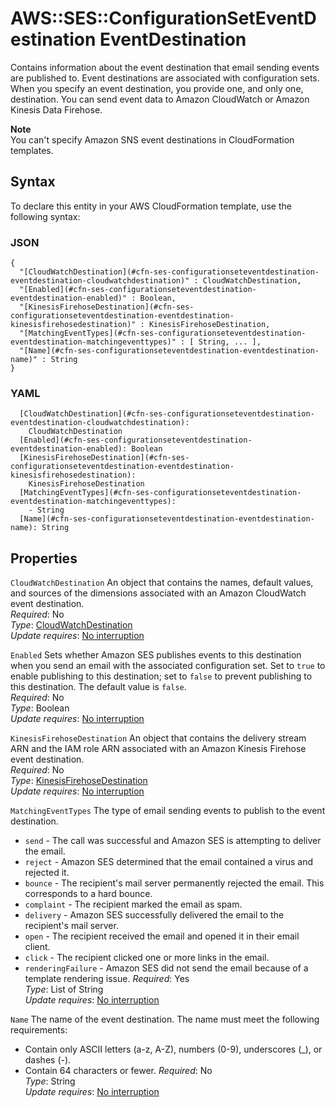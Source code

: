 # AWS::SES::ConfigurationSetEventDestination EventDestination<a name="aws-properties-ses-configurationseteventdestination-eventdestination"></a>

Contains information about the event destination that email sending events are published to\. Event destinations are associated with configuration sets\. When you specify an event destination, you provide one, and only one, destination\. You can send event data to Amazon CloudWatch or Amazon Kinesis Data Firehose\.

**Note**  
You can't specify Amazon SNS event destinations in CloudFormation templates\.

## Syntax<a name="aws-properties-ses-configurationseteventdestination-eventdestination-syntax"></a>

To declare this entity in your AWS CloudFormation template, use the following syntax:

### JSON<a name="aws-properties-ses-configurationseteventdestination-eventdestination-syntax.json"></a>

```
{
  "[CloudWatchDestination](#cfn-ses-configurationseteventdestination-eventdestination-cloudwatchdestination)" : CloudWatchDestination,
  "[Enabled](#cfn-ses-configurationseteventdestination-eventdestination-enabled)" : Boolean,
  "[KinesisFirehoseDestination](#cfn-ses-configurationseteventdestination-eventdestination-kinesisfirehosedestination)" : KinesisFirehoseDestination,
  "[MatchingEventTypes](#cfn-ses-configurationseteventdestination-eventdestination-matchingeventtypes)" : [ String, ... ],
  "[Name](#cfn-ses-configurationseteventdestination-eventdestination-name)" : String
}
```

### YAML<a name="aws-properties-ses-configurationseteventdestination-eventdestination-syntax.yaml"></a>

```
  [CloudWatchDestination](#cfn-ses-configurationseteventdestination-eventdestination-cloudwatchdestination): 
    CloudWatchDestination
  [Enabled](#cfn-ses-configurationseteventdestination-eventdestination-enabled): Boolean
  [KinesisFirehoseDestination](#cfn-ses-configurationseteventdestination-eventdestination-kinesisfirehosedestination): 
    KinesisFirehoseDestination
  [MatchingEventTypes](#cfn-ses-configurationseteventdestination-eventdestination-matchingeventtypes): 
    - String
  [Name](#cfn-ses-configurationseteventdestination-eventdestination-name): String
```

## Properties<a name="aws-properties-ses-configurationseteventdestination-eventdestination-properties"></a>

`CloudWatchDestination`  <a name="cfn-ses-configurationseteventdestination-eventdestination-cloudwatchdestination"></a>
An object that contains the names, default values, and sources of the dimensions associated with an Amazon CloudWatch event destination\.  
*Required*: No  
*Type*: [CloudWatchDestination](aws-properties-ses-configurationseteventdestination-cloudwatchdestination.md)  
*Update requires*: [No interruption](https://docs.aws.amazon.com/AWSCloudFormation/latest/UserGuide/using-cfn-updating-stacks-update-behaviors.html#update-no-interrupt)

`Enabled`  <a name="cfn-ses-configurationseteventdestination-eventdestination-enabled"></a>
Sets whether Amazon SES publishes events to this destination when you send an email with the associated configuration set\. Set to `true` to enable publishing to this destination; set to `false` to prevent publishing to this destination\. The default value is `false`\.  
*Required*: No  
*Type*: Boolean  
*Update requires*: [No interruption](https://docs.aws.amazon.com/AWSCloudFormation/latest/UserGuide/using-cfn-updating-stacks-update-behaviors.html#update-no-interrupt)

`KinesisFirehoseDestination`  <a name="cfn-ses-configurationseteventdestination-eventdestination-kinesisfirehosedestination"></a>
An object that contains the delivery stream ARN and the IAM role ARN associated with an Amazon Kinesis Firehose event destination\.  
*Required*: No  
*Type*: [KinesisFirehoseDestination](aws-properties-ses-configurationseteventdestination-kinesisfirehosedestination.md)  
*Update requires*: [No interruption](https://docs.aws.amazon.com/AWSCloudFormation/latest/UserGuide/using-cfn-updating-stacks-update-behaviors.html#update-no-interrupt)

`MatchingEventTypes`  <a name="cfn-ses-configurationseteventdestination-eventdestination-matchingeventtypes"></a>
The type of email sending events to publish to the event destination\.  
+  `send` \- The call was successful and Amazon SES is attempting to deliver the email\.
+  `reject` \- Amazon SES determined that the email contained a virus and rejected it\.
+  `bounce` \- The recipient's mail server permanently rejected the email\. This corresponds to a hard bounce\.
+  `complaint` \- The recipient marked the email as spam\.
+  `delivery` \- Amazon SES successfully delivered the email to the recipient's mail server\.
+  `open` \- The recipient received the email and opened it in their email client\.
+  `click` \- The recipient clicked one or more links in the email\.
+  `renderingFailure` \- Amazon SES did not send the email because of a template rendering issue\.
*Required*: Yes  
*Type*: List of String  
*Update requires*: [No interruption](https://docs.aws.amazon.com/AWSCloudFormation/latest/UserGuide/using-cfn-updating-stacks-update-behaviors.html#update-no-interrupt)

`Name`  <a name="cfn-ses-configurationseteventdestination-eventdestination-name"></a>
The name of the event destination\. The name must meet the following requirements:  
+ Contain only ASCII letters \(a\-z, A\-Z\), numbers \(0\-9\), underscores \(\_\), or dashes \(\-\)\.
+ Contain 64 characters or fewer\.
*Required*: No  
*Type*: String  
*Update requires*: [No interruption](https://docs.aws.amazon.com/AWSCloudFormation/latest/UserGuide/using-cfn-updating-stacks-update-behaviors.html#update-no-interrupt)